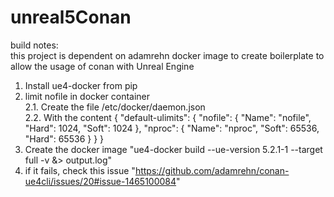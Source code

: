 # unreal5Conan

build notes:  
this project is dependent on adamrehn docker image to create boilerplate to allow the usage of conan with Unreal Engine
1.  Install ue4-docker from pip
2.  limit nofile in docker container  
  2.1. Create the file /etc/docker/daemon.json  
  2.2. With the content {
    	"default-ulimits": {
    		"nofile": {
    			"Name": "nofile",
    			"Hard": 1024,
    			"Soft": 1024
    		},
    		"nproc": {
    			"Name": "nproc",
    			"Soft": 65536,
    			"Hard": 65536
    		}
    	}
    }
3. Create the docker image "ue4-docker build  --ue-version 5.2.1-1 --target full  -v &> output.log"
4. if it fails, check this issue "https://github.com/adamrehn/conan-ue4cli/issues/20#issue-1465100084"

